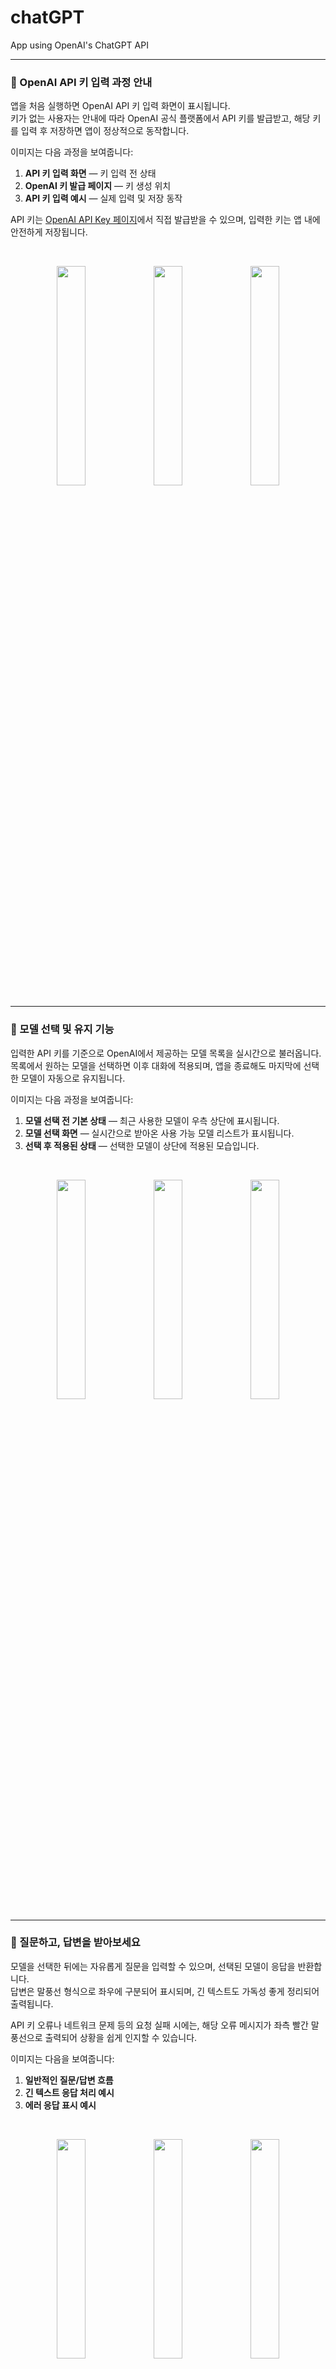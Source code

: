 # chatGPT
App using OpenAI's ChatGPT API

---

### 🔐 OpenAI API 키 입력 과정 안내

앱을 처음 실행하면 OpenAI API 키 입력 화면이 표시됩니다.  
키가 없는 사용자는 안내에 따라 OpenAI 공식 플랫폼에서 API 키를 발급받고, 해당 키를 입력 후 저장하면 앱이 정상적으로 동작합니다.

이미지는 다음 과정을 보여줍니다:

1. **API 키 입력 화면** — 키 입력 전 상태  
2. **OpenAI 키 발급 페이지** — 키 생성 위치  
3. **API 키 입력 예시** — 실제 입력 및 저장 동작  

API 키는 [OpenAI API Key 페이지](https://platform.openai.com/account/api-keys)에서 직접 발급받을 수 있으며, 입력한 키는 앱 내에 안전하게 저장됩니다.

<br>

<p align="center">
  <img src="https://github.com/user-attachments/assets/58c8e935-884d-4e97-8e5d-c71b2bea6ab5" width="30%">
  <img src="https://github.com/user-attachments/assets/7dea8a6b-dd15-43f4-a2be-866b3b5b59ee" width="30%">
  <img src="https://github.com/user-attachments/assets/8921f265-2591-4c36-9be3-00dcd1897de8" width="30%">
</p>

---

### 🧠 모델 선택 및 유지 기능

입력한 API 키를 기준으로 OpenAI에서 제공하는 모델 목록을 실시간으로 불러옵니다.  
목록에서 원하는 모델을 선택하면 이후 대화에 적용되며, 앱을 종료해도 마지막에 선택한 모델이 자동으로 유지됩니다.

이미지는 다음 과정을 보여줍니다:

1. **모델 선택 전 기본 상태** — 최근 사용한 모델이 우측 상단에 표시됩니다.  
2. **모델 선택 화면** — 실시간으로 받아온 사용 가능 모델 리스트가 표시됩니다.  
3. **선택 후 적용된 상태** — 선택한 모델이 상단에 적용된 모습입니다.

<br>

<p align="center">
  <img src="https://github.com/user-attachments/assets/2a37b39b-4058-4214-84ff-b74defc5c3f2" width="30%">
  <img src="https://github.com/user-attachments/assets/80317b8e-0b05-4ea0-b4b7-b804c6287bee" width="30%">
  <img src="https://github.com/user-attachments/assets/60efca03-7714-400f-a072-813343678e08" width="30%">
</p>

---

### 💬 질문하고, 답변을 받아보세요

모델을 선택한 뒤에는 자유롭게 질문을 입력할 수 있으며, 선택된 모델이 응답을 반환합니다.  
답변은 말풍선 형식으로 좌우에 구분되어 표시되며, 긴 텍스트도 가독성 좋게 정리되어 출력됩니다.

API 키 오류나 네트워크 문제 등의 요청 실패 시에는, 해당 오류 메시지가 좌측 빨간 말풍선으로 출력되어 상황을 쉽게 인지할 수 있습니다.

이미지는 다음을 보여줍니다:

1. **일반적인 질문/답변 흐름**  
2. **긴 텍스트 응답 처리 예시**  
3. **에러 응답 표시 예시**

<br>

<p align="center">
  <img src="https://github.com/user-attachments/assets/eba4f60c-b4bd-46dc-8ee4-d8bfd9fc3810" width="30%">
  <img src="https://github.com/user-attachments/assets/d7537f77-481f-4a9c-9c25-fead6f287698" width="30%">
  <img src="https://github.com/user-attachments/assets/9b34c511-8806-4891-8def-6cceed50002e" width="30%">
</p>

---

### 🧠 대화의 흐름을 기억하는 문맥 유지 기능

ChatGPT API는 기본적으로 이전 대화를 기억하지 않기 때문에,  
단순한 요청만으로는 연속된 질문에 자연스럽게 응답하기 어렵습니다.

이 앱은 최근 N개의 메시지를 자동으로 유지하고,  
대화가 길어질 경우에는 이전 흐름을 간결하게 요약한 system 메시지를 포함하여  
이전 맥락을 바탕으로 질문을 이어갈 수 있도록 구성되어 있습니다.

문맥 유지는 아래와 같이 system 메시지와 최근 대화를 함께 포함시켜  
모델이 이전 맥락을 이해할 수 있도록 구성합니다:

```swift
// systemMessage: 요약된 메시지 (optional)
// messageHistory: 최근 사용자 대화

let messagesForAPI: [ChatMessage] = {
    var result = [ChatMessage]()
    if let summary = systemMessage {
        result.append(summary) // 🧠 과거 요약 내용을 system 메시지로 삽입
    }
    result.append(contentsOf: messageHistory) // 🔄 최근 대화 메시지들
    return result
}()

openAIService.request(.chat(messages: messagesForAPI, model: selectedModel)) { result in
    ...
}
```

이미지는 다음을 보여줍니다:

1. **문맥 유지 기능 미적용 상태** — 이전 질문을 기억하지 못해 어색한 응답이 반환됩니다.  
2. **문맥 유지 기능 적용 상태** — 요약된 대화 흐름을 기반으로 자연스럽게 이어지는 응답이 표시됩니다.

<br>

<p align="center">
  <img src="https://github.com/user-attachments/assets/f53b2ee0-c8c0-49b6-a90f-3ad6678f7e51" width="30%">
  <img src="https://github.com/user-attachments/assets/c1f46ba6-d476-4e4f-beab-3bfa817db487" width="30%">
</p>


> 이 기능을 통해 긴 대화 속에서도 동일한 주제를 자연스럽게 이어갈 수 있으며,  
> 요약된 system 메시지를 기반으로 마치 ‘기억하는’ 챗봇처럼 응답합니다.
